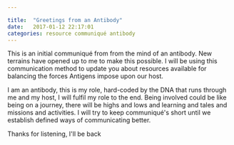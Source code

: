 ```yaml
---

title:  "Greetings from an Antibody"
date:   2017-01-12 22:17:01
categories: resource communiqué antibody
---
```


This is an initial communiqué from from the mind of an antibody. New terrains have opened up to me to make this possible. I will be using this communication method to update you about resources available for balancing the forces Antigens impose upon our host.

I am an antibody, this is my role, hard-coded by the DNA that runs through me and my host, I will fulfil my role to the end. Being involved could be like being on a journey, there will be highs and lows and learning and tales and missions and activities. I will try to keep communiqué's short until we establish defined ways of communicating better.

Thanks for listening, I'll be back
